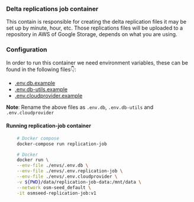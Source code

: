 ### Delta replications job container

This contain is responsible for creating the delta replication files it may be set up by minute, hour, etc. Those replications files will be uploaded to a repository in AWS of Google Storage, depends on what you are using.

### Configuration

In order to run this container we need environment variables, these can be found in the following files👇:

- [.env.db.example](./../../envs/.env.db.example)
- [.env.db-utils.example](./../../envs/.env.db-utils.example)
- [.env.cloudprovider.example](./../../envs/.env.cloudprovider.example)

**Note**: Rename the above files as `.env.db`, `.env.db-utils` and `.env.cloudprovider`

#### Running replication-job container

```sh
    # Docker compose
    docker-compose run replication-job

    # Docker
    docker run \
    --env-file ./envs/.env.db \
    --env-file ./envs/.env.replication-job \
    --env-file ./envs/.env.cloudprovider \
    -v ${PWD}/data/replication-job-data:/mnt/data \
    --network osm-seed_default \
    -it osmseed-replication-job:v1
```
